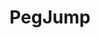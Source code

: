 ---
title: PegJump
direct_url: http://projects.calebevans.me/pegjump/
categories: games
description: Jump the pegs until only one remains
---